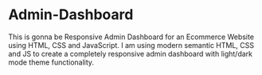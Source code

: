 # Admin-Dashboard
This is gonna be Responsive Admin Dashboard for an Ecommerce Website using HTML, CSS and JavaScript. I am using modern semantic HTML, CSS and JS to create a completely responsive admin dashboard with light/dark mode theme functionality.
